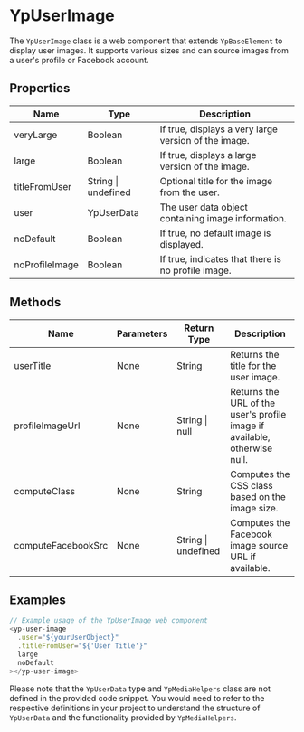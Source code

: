 # YpUserImage

The `YpUserImage` class is a web component that extends `YpBaseElement` to display user images. It supports various sizes and can source images from a user's profile or Facebook account.

## Properties

| Name            | Type                  | Description                                           |
|-----------------|-----------------------|-------------------------------------------------------|
| veryLarge       | Boolean               | If true, displays a very large version of the image.  |
| large           | Boolean               | If true, displays a large version of the image.       |
| titleFromUser   | String \| undefined   | Optional title for the image from the user.           |
| user            | YpUserData            | The user data object containing image information.    |
| noDefault       | Boolean               | If true, no default image is displayed.               |
| noProfileImage  | Boolean               | If true, indicates that there is no profile image.    |

## Methods

| Name            | Parameters | Return Type | Description                                         |
|-----------------|------------|-------------|-----------------------------------------------------|
| userTitle       | None       | String      | Returns the title for the user image.               |
| profileImageUrl | None       | String \| null | Returns the URL of the user's profile image if available, otherwise null. |
| computeClass    | None       | String      | Computes the CSS class based on the image size.     |
| computeFacebookSrc | None   | String \| undefined | Computes the Facebook image source URL if available. |

## Examples

```typescript
// Example usage of the YpUserImage web component
<yp-user-image
  .user="${yourUserObject}"
  .titleFromUser="${'User Title'}"
  large
  noDefault
></yp-user-image>
```

Please note that the `YpUserData` type and `YpMediaHelpers` class are not defined in the provided code snippet. You would need to refer to the respective definitions in your project to understand the structure of `YpUserData` and the functionality provided by `YpMediaHelpers`.